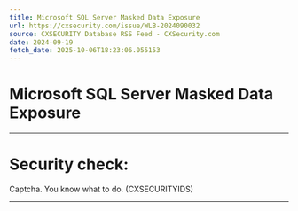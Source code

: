 ```yaml
---
title: Microsoft SQL Server Masked Data Exposure
url: https://cxsecurity.com/issue/WLB-2024090032
source: CXSECURITY Database RSS Feed - CXSecurity.com
date: 2024-09-19
fetch_date: 2025-10-06T18:23:06.055153
---
```


# Microsoft SQL Server Masked Data Exposure

---

# Security check:

Captcha. You know what to do. (CXSECURITYIDS)

---